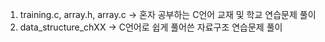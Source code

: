 1) training.c, array.h, array.c -> 혼자 공부하는 C언어 교재 및 학교 연습문제 풀이
2) data_structure_chXX -> C언어로 쉽게 풀어쓴 자료구조 연습문제 풀이
